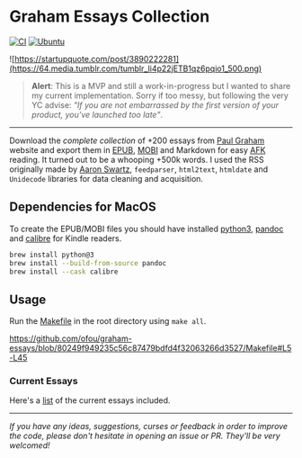 # Graham Essays Collection
[![CI](https://github.com/ofou/graham-essays/actions/workflows/main.yml/badge.svg)](https://github.com/ofou/graham-essays/actions/workflows/main.yml) [![Ubuntu](https://github.com/ofou/graham-essays/actions/workflows/ubuntu.yml/badge.svg)](https://github.com/ofou/graham-essays/actions/workflows/ubuntu.yml)

![https://startupquote.com/post/3890222281](https://64.media.tumblr.com/tumblr_li4p22jETB1qz6pqio1_500.png)

> **Alert**: This is a MVP and still a work-in-progress but I wanted to share my current implementation. Sorry if too messy, but following the very YC advise: _"If you are not embarrassed by the first version of your product, you've launched too late"_.

---

Download the _complete collection_ of +200 essays from [Paul Graham] website and export them in [EPUB], [MOBI] and Markdown for easy [AFK] reading. It turned out to be a whooping +500k words. I used the RSS originally made by [Aaron Swartz], `feedparser`, `html2text`, `htmldate` and `Unidecode` libraries for data cleaning and acquisition.

## Dependencies for MacOS

To create the EPUB/MOBI files you should have installed [python3], [pandoc] and [calibre] for Kindle readers.

```bash
brew install python@3
brew install --build-from-source pandoc
brew install --cask calibre
```

## Usage

Run the [Makefile](./Makefile) in the root directory using `make all`.

https://github.com/ofou/graham-essays/blob/80249f949235c56c87479bdfd4f32063266d3527/Makefile#L5-L45

### Current Essays

Here's a [list](./essays.csv) of the current essays included.

---

_If you have any ideas, suggestions, curses or feedback in order to improve the code, please don't hesitate in opening an issue or PR. They'll be very welcomed!_

[afk]: https://www.grammarly.com/blog/afk-meaning/
[paul graham]: http://www.paulgraham.com/articles.html
[aaron swartz]: https://en.wikipedia.org/wiki/Aaron_Swartz
[python3]: https://www.python.org/downloads
[pandoc]: https://pandoc.org/installing.html
[calibre]: https://calibre-ebook.com/
[EPUB]: https://github.com/ofou/graham-essays/raw/main/graham.epub
[MOBI]: https://github.com/ofou/graham-essays/raw/main/graham.mobi
